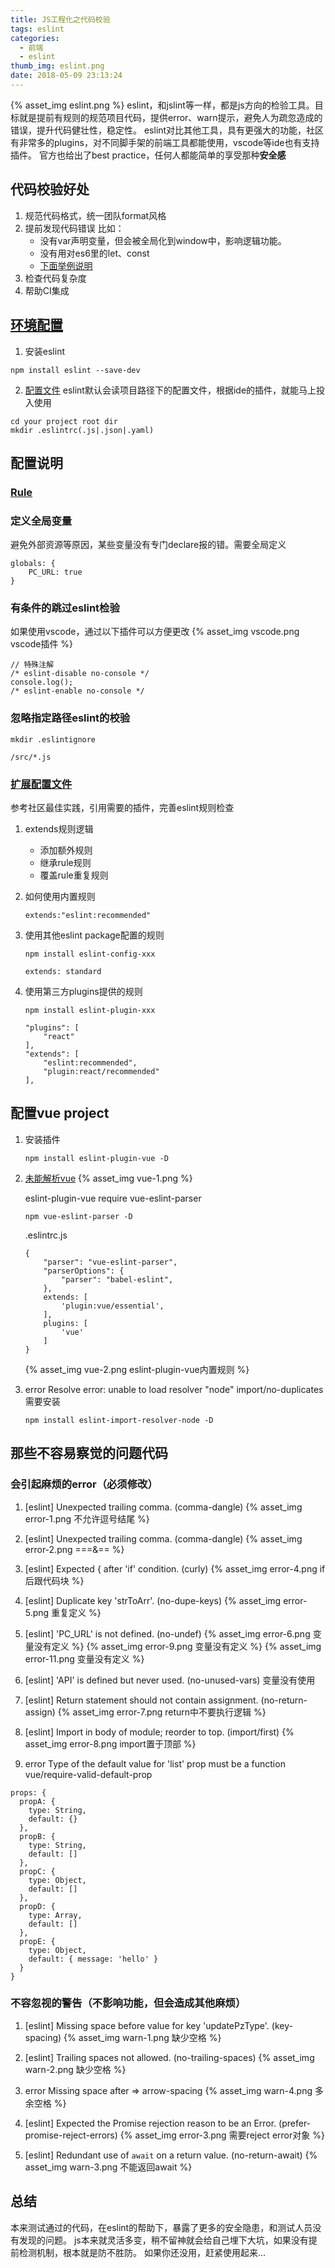 ```yaml
---
title: JS工程化之代码校验
tags: eslint
categories:
  - 前端
  - eslint
thumb_img: eslint.png
date: 2018-05-09 23:13:24
---
```



{% asset_img eslint.png %}
eslint，和jslint等一样，都是js方向的检验工具。目标就是提前有规则的规范项目代码，提供error、warn提示，避免人为疏忽造成的错误，提升代码健壮性，稳定性。
eslint对比其他工具，具有更强大的功能，社区有非常多的plugins，对不同脚手架的前端工具都能使用，vscode等ide也有支持插件。
官方也给出了best practice，任何人都能简单的享受那种**安全感**

## 代码校验好处
1. 规范代码格式，统一团队format风格
2. 提前发现代码错误
    比如：
    - 没有var声明变量，但会被全局化到window中，影响逻辑功能。
    - 没有用对es6里的let、const
    - [下面举例说明](#那些不容易察觉的问题代码)
3. 检查代码复杂度
4. 帮助CI集成

## [环境配置](https://eslint.org/docs/user-guide/getting-started#local-installation-and-usage)
1. 安装eslint
````
npm install eslint --save-dev
````
2. [配置文件](https://eslint.org/docs/user-guide/configuring)
eslint默认会读项目路径下的配置文件，根据ide的插件，就能马上投入使用
````
cd your project root dir
mkdir .eslintrc(.js|.json|.yaml)
````

## 配置说明
### [Rule](https://eslint.org/docs/rules/#best-practices)

### 定义全局变量
避免外部资源等原因，某些变量没有专门declare报的错。需要全局定义
````
globals: {
    PC_URL: true
}
````

### 有条件的跳过eslint检验
如果使用vscode，通过以下插件可以方便更改
{% asset_img vscode.png vscode插件 %}
````
// 特殊注解
/* eslint-disable no-console */
console.log();
/* eslint-enable no-console */
````

### 忽略指定路径eslint的校验
````
mkdir .eslintignore

/src/*.js
````

### [扩展配置文件](https://eslint.org/docs/user-guide/configuring#extending-configuration-files)
参考社区最佳实践，引用需要的插件，完善eslint规则检查

1. extends规则逻辑
    - 添加额外规则
    - 继承rule规则
    - 覆盖rule重复规则


2. 如何使用内置规则
    ````
    extends:"eslint:recommended"
    ````
3. 使用其他eslint package配置的规则
    ````
    npm install eslint-config-xxx
    ````

    ````
    extends: standard
    ````
4. 使用第三方plugins提供的规则
    ````
    npm install eslint-plugin-xxx
    ````

    ````
    "plugins": [
        "react"
    ],
    "extends": [
        "eslint:recommended",
        "plugin:react/recommended"
    ],
    ````

## 配置vue project
1. 安装插件
    ````
    npm install eslint-plugin-vue -D
    ````
2. [未能解析vue](https://github.com/vuejs/eslint-plugin-vue#what-is-the-use-the-latest-vue-eslint-parser-error)
    {% asset_img vue-1.png %}

    eslint-plugin-vue require vue-eslint-parser
    ````
    npm vue-eslint-parser -D 
    ````

    .eslintrc.js
    ````
    {
        "parser": "vue-eslint-parser",
        "parserOptions": {
            "parser": "babel-eslint",
        },
        extends: [
            'plugin:vue/essential',
        ],
        plugins: [
            'vue'
        ]
    }
    ````
    {% asset_img vue-2.png eslint-plugin-vue内置规则 %}
3. error  Resolve error: unable to load resolver "node"  import/no-duplicates
    需要安装
    ````
    npm install eslint-import-resolver-node -D
    ````

## 那些不容易察觉的问题代码
### 会引起麻烦的error（必须修改）
1. [eslint] Unexpected trailing comma. (comma-dangle)
{% asset_img error-1.png 不允许逗号结尾 %}

2. [eslint] Unexpected trailing comma. (comma-dangle)
{% asset_img error-2.png ===&== %}

3. [eslint] Expected { after 'if' condition. (curly)
{% asset_img error-4.png if后跟代码块 %}

4. [eslint] Duplicate key 'strToArr'. (no-dupe-keys)
{% asset_img error-5.png 重复定义 %}

5. [eslint] 'PC_URL' is not defined. (no-undef)
{% asset_img error-6.png 变量没有定义 %}
{% asset_img error-9.png 变量没有定义 %}
{% asset_img error-11.png 变量没有定义 %}

6. [eslint] 'API' is defined but never used. (no-unused-vars)
变量没有使用

7. [eslint] Return statement should not contain assignment. (no-return-assign)
{% asset_img error-7.png return中不要执行逻辑 %}

8. [eslint] Import in body of module; reorder to top. (import/first)
{% asset_img error-8.png import置于顶部 %}

9. error  Type of the default value for 'list' prop must be a function  vue/require-valid-default-prop
````
props: {
  propA: {
    type: String,
    default: {}
  },
  propB: {
    type: String,
    default: []
  },
  propC: {
    type: Object,
    default: []
  },
  propD: {
    type: Array,
    default: []
  },
  propE: {
    type: Object,
    default: { message: 'hello' }
  }
}
````

### 不容忽视的警告（不影响功能，但会造成其他麻烦）
1. [eslint] Missing space before value for key 'updatePzType'. (key-spacing)
    {% asset_img warn-1.png 缺少空格 %}

2. [eslint] Trailing spaces not allowed. (no-trailing-spaces)
    {% asset_img warn-2.png 缺少空格 %}
3. error  Missing space after =>     arrow-spacing
    {% asset_img warn-4.png 多余空格 %}

4. [eslint] Expected the Promise rejection reason to be an Error. (prefer-promise-reject-errors)
{% asset_img error-3.png 需要reject error对象 %}

5. [eslint] Redundant use of `await` on a return value. (no-return-await)
{% asset_img warn-3.png 不能返回await %}

## 总结
本来测试通过的代码，在eslint的帮助下，暴露了更多的安全隐患，和测试人员没有发现的问题。
js本来就灵活多变，稍不留神就会给自己埋下大坑，如果没有提前检测机制，根本就是防不胜防。
如果你还没用，赶紧使用起来...